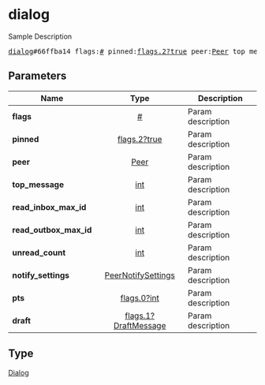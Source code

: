 # dialog

Sample Description

<pre>
<a href="../constructor/dialog.md">dialog</a>#66ffba14 flags:<a href="../type/#.md">#</a> pinned:<a href="../type/flags.2?true.md">flags.2?true</a> peer:<a href="../type/Peer.md">Peer</a> top_message:<a href="../type/int.md">int</a> read_inbox_max_id:<a href="../type/int.md">int</a> read_outbox_max_id:<a href="../type/int.md">int</a> unread_count:<a href="../type/int.md">int</a> notify_settings:<a href="../type/PeerNotifySettings.md">PeerNotifySettings</a> pts:<a href="../type/flags.0?int.md">flags.0?int</a> draft:<a href="../type/flags.1?DraftMessage.md">flags.1?DraftMessage</a> = <a href="../type/Dialog.md">Dialog</a>;
</pre>

## Parameters

| Name | Type | Description |
|------|:----:|-------------|
| **flags** | [#](../type/#.md) | Param description |
| **pinned** | [flags.2?true](../type/flags.2?true.md) | Param description |
| **peer** | [Peer](../type/Peer.md) | Param description |
| **top_message** | [int](../type/int.md) | Param description |
| **read_inbox_max_id** | [int](../type/int.md) | Param description |
| **read_outbox_max_id** | [int](../type/int.md) | Param description |
| **unread_count** | [int](../type/int.md) | Param description |
| **notify_settings** | [PeerNotifySettings](../type/PeerNotifySettings.md) | Param description |
| **pts** | [flags.0?int](../type/flags.0?int.md) | Param description |
| **draft** | [flags.1?DraftMessage](../type/flags.1?DraftMessage.md) | Param description |

## Type

[Dialog](../type/Dialog.md)
